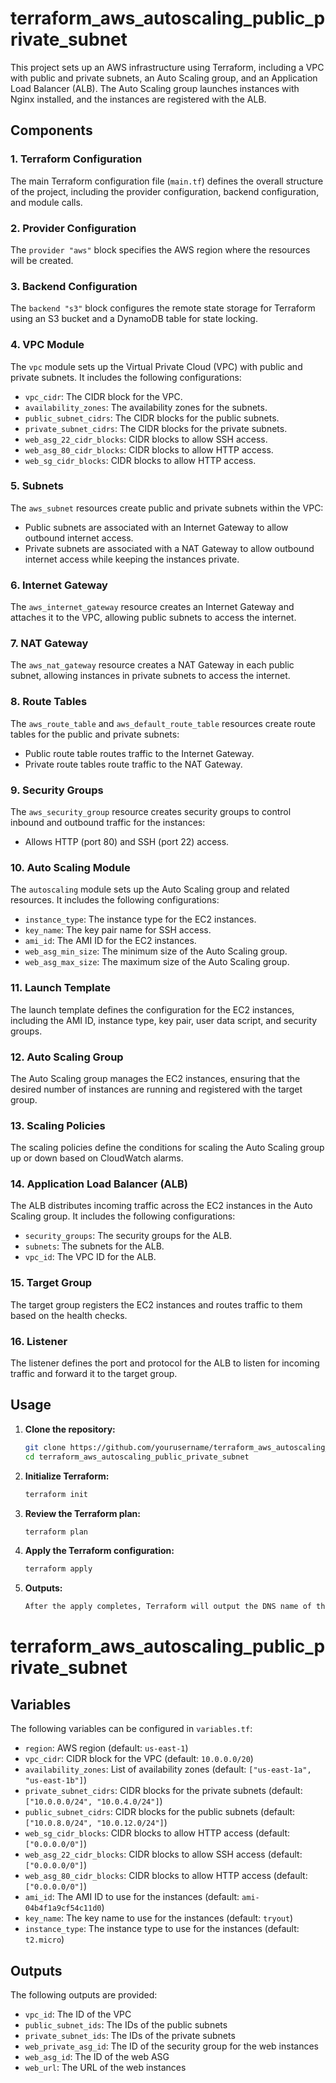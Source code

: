 # terraform_aws_autoscaling_public_private_subnet

This project sets up an AWS infrastructure using Terraform, including a VPC with public and private subnets, an Auto Scaling group, and an Application Load Balancer (ALB). The Auto Scaling group launches instances with Nginx installed, and the instances are registered with the ALB.

## Components

### 1. Terraform Configuration

The main Terraform configuration file (`main.tf`) defines the overall structure of the project, including the provider configuration, backend configuration, and module calls.

### 2. Provider Configuration

The `provider "aws"` block specifies the AWS region where the resources will be created.

### 3. Backend Configuration

The `backend "s3"` block configures the remote state storage for Terraform using an S3 bucket and a DynamoDB table for state locking.

### 4. VPC Module

The `vpc` module sets up the Virtual Private Cloud (VPC) with public and private subnets. It includes the following configurations:
- `vpc_cidr`: The CIDR block for the VPC.
- `availability_zones`: The availability zones for the subnets.
- `public_subnet_cidrs`: The CIDR blocks for the public subnets.
- `private_subnet_cidrs`: The CIDR blocks for the private subnets.
- `web_asg_22_cidr_blocks`: CIDR blocks to allow SSH access.
- `web_asg_80_cidr_blocks`: CIDR blocks to allow HTTP access.
- `web_sg_cidr_blocks`: CIDR blocks to allow HTTP access.

### 5. Subnets

The `aws_subnet` resources create public and private subnets within the VPC:
- Public subnets are associated with an Internet Gateway to allow outbound internet access.
- Private subnets are associated with a NAT Gateway to allow outbound internet access while keeping the instances private.

### 6. Internet Gateway

The `aws_internet_gateway` resource creates an Internet Gateway and attaches it to the VPC, allowing public subnets to access the internet.

### 7. NAT Gateway

The `aws_nat_gateway` resource creates a NAT Gateway in each public subnet, allowing instances in private subnets to access the internet.

### 8. Route Tables

The `aws_route_table` and `aws_default_route_table` resources create route tables for the public and private subnets:
- Public route table routes traffic to the Internet Gateway.
- Private route tables route traffic to the NAT Gateway.

### 9. Security Groups

The `aws_security_group` resource creates security groups to control inbound and outbound traffic for the instances:
- Allows HTTP (port 80) and SSH (port 22) access.

### 10. Auto Scaling Module

The `autoscaling` module sets up the Auto Scaling group and related resources. It includes the following configurations:
- `instance_type`: The instance type for the EC2 instances.
- `key_name`: The key pair name for SSH access.
- `ami_id`: The AMI ID for the EC2 instances.
- `web_asg_min_size`: The minimum size of the Auto Scaling group.
- `web_asg_max_size`: The maximum size of the Auto Scaling group.

### 11. Launch Template

The launch template defines the configuration for the EC2 instances, including the AMI ID, instance type, key pair, user data script, and security groups.

### 12. Auto Scaling Group

The Auto Scaling group manages the EC2 instances, ensuring that the desired number of instances are running and registered with the target group.

### 13. Scaling Policies

The scaling policies define the conditions for scaling the Auto Scaling group up or down based on CloudWatch alarms.

### 14. Application Load Balancer (ALB)

The ALB distributes incoming traffic across the EC2 instances in the Auto Scaling group. It includes the following configurations:
- `security_groups`: The security groups for the ALB.
- `subnets`: The subnets for the ALB.
- `vpc_id`: The VPC ID for the ALB.

### 15. Target Group

The target group registers the EC2 instances and routes traffic to them based on the health checks.

### 16. Listener

The listener defines the port and protocol for the ALB to listen for incoming traffic and forward it to the target group.

## Usage

1. **Clone the repository:**

   ```sh
   git clone https://github.com/yourusername/terraform_aws_autoscaling_public_private_subnet.git
   cd terraform_aws_autoscaling_public_private_subnet

2. **Initialize Terraform:**

   ```sh
   terraform init
3. **Review the Terraform plan:**

   ```sh
   terraform plan
4. **Apply the Terraform configuration:**

   ```sh
   terraform apply
5. **Outputs:**

   ```sh
   After the apply completes, Terraform will output the DNS name of the ALB and other useful information.
# terraform_aws_autoscaling_public_private_subnet

## Variables

The following variables can be configured in `variables.tf`:

- `region`: AWS region (default: `us-east-1`)
- `vpc_cidr`: CIDR block for the VPC (default: `10.0.0.0/20`)
- `availability_zones`: List of availability zones (default: `["us-east-1a", "us-east-1b"]`)
- `private_subnet_cidrs`: CIDR blocks for the private subnets (default: `["10.0.0.0/24", "10.0.4.0/24"]`)
- `public_subnet_cidrs`: CIDR blocks for the public subnets (default: `["10.0.8.0/24", "10.0.12.0/24"]`)
- `web_sg_cidr_blocks`: CIDR blocks to allow HTTP access (default: `["0.0.0.0/0"]`)
- `web_asg_22_cidr_blocks`: CIDR blocks to allow SSH access (default: `["0.0.0.0/0"]`)
- `web_asg_80_cidr_blocks`: CIDR blocks to allow HTTP access (default: `["0.0.0.0/0"]`)
- `ami_id`: The AMI ID to use for the instances (default: `ami-04b4f1a9cf54c11d0`)
- `key_name`: The key name to use for the instances (default: `tryout`)
- `instance_type`: The instance type to use for the instances (default: `t2.micro`)

## Outputs

The following outputs are provided:

- `vpc_id`: The ID of the VPC
- `public_subnet_ids`: The IDs of the public subnets
- `private_subnet_ids`: The IDs of the private subnets
- `web_private_asg_id`: The ID of the security group for the web instances
- `web_asg_id`: The ID of the web ASG
- `web_url`: The URL of the web instances
